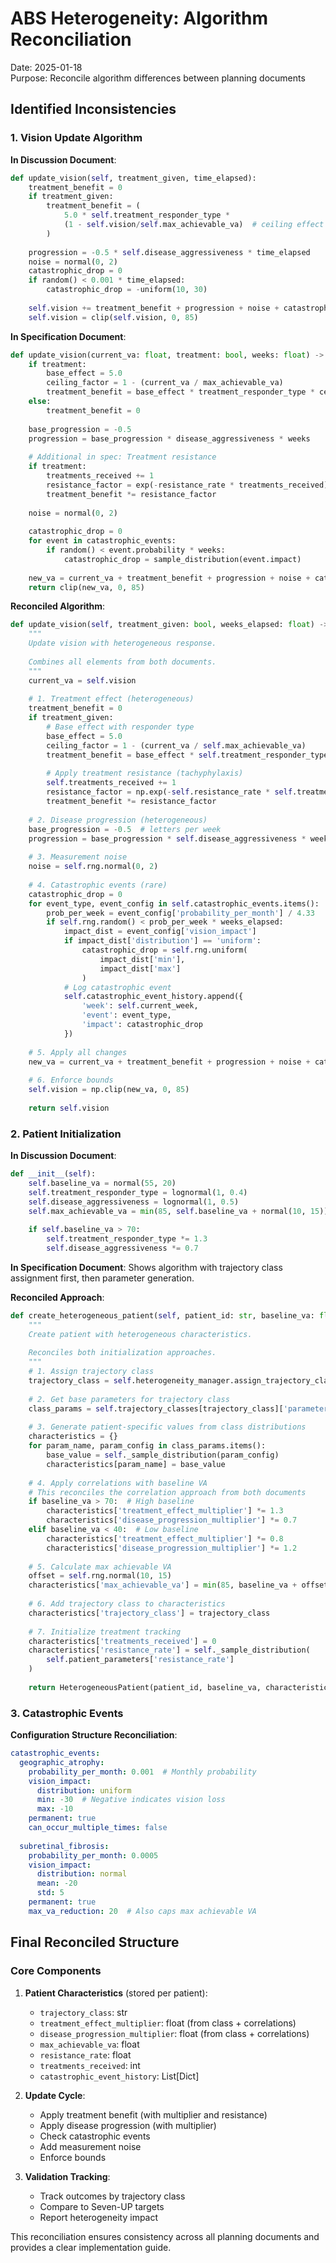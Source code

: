 # ABS Heterogeneity: Algorithm Reconciliation

Date: 2025-01-18  
Purpose: Reconcile algorithm differences between planning documents

## Identified Inconsistencies

### 1. Vision Update Algorithm

**In Discussion Document**:
```python
def update_vision(self, treatment_given, time_elapsed):
    treatment_benefit = 0
    if treatment_given:
        treatment_benefit = (
            5.0 * self.treatment_responder_type * 
            (1 - self.vision/self.max_achievable_va)  # ceiling effect
        )
    
    progression = -0.5 * self.disease_aggressiveness * time_elapsed
    noise = normal(0, 2)
    catastrophic_drop = 0
    if random() < 0.001 * time_elapsed:
        catastrophic_drop = -uniform(10, 30)
    
    self.vision += treatment_benefit + progression + noise + catastrophic_drop
    self.vision = clip(self.vision, 0, 85)
```

**In Specification Document**:
```python
def update_vision(current_va: float, treatment: bool, weeks: float) -> float:
    if treatment:
        base_effect = 5.0
        ceiling_factor = 1 - (current_va / max_achievable_va)
        treatment_benefit = base_effect * treatment_responder_type * ceiling_factor
    else:
        treatment_benefit = 0
    
    base_progression = -0.5
    progression = base_progression * disease_aggressiveness * weeks
    
    # Additional in spec: Treatment resistance
    if treatment:
        treatments_received += 1
        resistance_factor = exp(-resistance_rate * treatments_received)
        treatment_benefit *= resistance_factor
    
    noise = normal(0, 2)
    
    catastrophic_drop = 0
    for event in catastrophic_events:
        if random() < event.probability * weeks:
            catastrophic_drop = sample_distribution(event.impact)
    
    new_va = current_va + treatment_benefit + progression + noise + catastrophic_drop
    return clip(new_va, 0, 85)
```

**Reconciled Algorithm**:
```python
def update_vision(self, treatment_given: bool, weeks_elapsed: float) -> float:
    """
    Update vision with heterogeneous response.
    
    Combines all elements from both documents.
    """
    current_va = self.vision
    
    # 1. Treatment effect (heterogeneous)
    treatment_benefit = 0
    if treatment_given:
        # Base effect with responder type
        base_effect = 5.0
        ceiling_factor = 1 - (current_va / self.max_achievable_va)
        treatment_benefit = base_effect * self.treatment_responder_type * ceiling_factor
        
        # Apply treatment resistance (tachyphylaxis)
        self.treatments_received += 1
        resistance_factor = np.exp(-self.resistance_rate * self.treatments_received)
        treatment_benefit *= resistance_factor
    
    # 2. Disease progression (heterogeneous)
    base_progression = -0.5  # letters per week
    progression = base_progression * self.disease_aggressiveness * weeks_elapsed
    
    # 3. Measurement noise
    noise = self.rng.normal(0, 2)
    
    # 4. Catastrophic events (rare)
    catastrophic_drop = 0
    for event_type, event_config in self.catastrophic_events.items():
        prob_per_week = event_config['probability_per_month'] / 4.33
        if self.rng.random() < prob_per_week * weeks_elapsed:
            impact_dist = event_config['vision_impact']
            if impact_dist['distribution'] == 'uniform':
                catastrophic_drop = self.rng.uniform(
                    impact_dist['min'], 
                    impact_dist['max']
                )
            # Log catastrophic event
            self.catastrophic_event_history.append({
                'week': self.current_week,
                'event': event_type,
                'impact': catastrophic_drop
            })
    
    # 5. Apply all changes
    new_va = current_va + treatment_benefit + progression + noise + catastrophic_drop
    
    # 6. Enforce bounds
    self.vision = np.clip(new_va, 0, 85)
    
    return self.vision
```

### 2. Patient Initialization

**In Discussion Document**:
```python
def __init__(self):
    self.baseline_va = normal(55, 20)
    self.treatment_responder_type = lognormal(1, 0.4)
    self.disease_aggressiveness = lognormal(1, 0.5)
    self.max_achievable_va = min(85, self.baseline_va + normal(10, 15))
    
    if self.baseline_va > 70:
        self.treatment_responder_type *= 1.3
        self.disease_aggressiveness *= 0.7
```

**In Specification Document**:
Shows algorithm with trajectory class assignment first, then parameter generation.

**Reconciled Approach**:
```python
def create_heterogeneous_patient(self, patient_id: str, baseline_va: float) -> HeterogeneousPatient:
    """
    Create patient with heterogeneous characteristics.
    
    Reconciles both initialization approaches.
    """
    # 1. Assign trajectory class
    trajectory_class = self.heterogeneity_manager.assign_trajectory_class()
    
    # 2. Get base parameters for trajectory class
    class_params = self.trajectory_classes[trajectory_class]['parameters']
    
    # 3. Generate patient-specific values from class distributions
    characteristics = {}
    for param_name, param_config in class_params.items():
        base_value = self._sample_distribution(param_config)
        characteristics[param_name] = base_value
    
    # 4. Apply correlations with baseline VA
    # This reconciles the correlation approach from both documents
    if baseline_va > 70:  # High baseline
        characteristics['treatment_effect_multiplier'] *= 1.3
        characteristics['disease_progression_multiplier'] *= 0.7
    elif baseline_va < 40:  # Low baseline
        characteristics['treatment_effect_multiplier'] *= 0.8
        characteristics['disease_progression_multiplier'] *= 1.2
    
    # 5. Calculate max achievable VA
    offset = self.rng.normal(10, 15)
    characteristics['max_achievable_va'] = min(85, baseline_va + offset)
    
    # 6. Add trajectory class to characteristics
    characteristics['trajectory_class'] = trajectory_class
    
    # 7. Initialize treatment tracking
    characteristics['treatments_received'] = 0
    characteristics['resistance_rate'] = self._sample_distribution(
        self.patient_parameters['resistance_rate']
    )
    
    return HeterogeneousPatient(patient_id, baseline_va, characteristics)
```

### 3. Catastrophic Events

**Configuration Structure Reconciliation**:
```yaml
catastrophic_events:
  geographic_atrophy:
    probability_per_month: 0.001  # Monthly probability
    vision_impact:
      distribution: uniform
      min: -30  # Negative indicates vision loss
      max: -10
    permanent: true
    can_occur_multiple_times: false
    
  subretinal_fibrosis:
    probability_per_month: 0.0005
    vision_impact:
      distribution: normal
      mean: -20
      std: 5
    permanent: true
    max_va_reduction: 20  # Also caps max achievable VA
```

## Final Reconciled Structure

### Core Components

1. **Patient Characteristics** (stored per patient):
   - `trajectory_class`: str
   - `treatment_effect_multiplier`: float (from class + correlations)
   - `disease_progression_multiplier`: float (from class + correlations)
   - `max_achievable_va`: float
   - `resistance_rate`: float
   - `treatments_received`: int
   - `catastrophic_event_history`: List[Dict]

2. **Update Cycle**:
   - Apply treatment benefit (with multiplier and resistance)
   - Apply disease progression (with multiplier)
   - Check catastrophic events
   - Add measurement noise
   - Enforce bounds

3. **Validation Tracking**:
   - Track outcomes by trajectory class
   - Compare to Seven-UP targets
   - Report heterogeneity impact

This reconciliation ensures consistency across all planning documents and provides a clear implementation guide.
